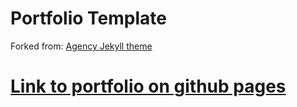 # Portfolio Template
Forked from: [Agency Jekyll theme](https://github.com/y7kim/agency-jekyll-theme)

[Link to portfolio on github pages](https://thimlohse.github.io/portfolio_template/)
====================



